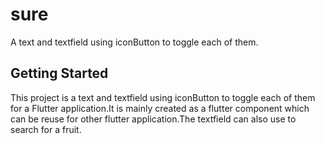 # sure

A text and textfield using iconButton to toggle each of them.

## Getting Started

This project is a text and textfield using iconButton to toggle each of them for a Flutter application.It is mainly created as a flutter component which can be reuse for other flutter application.The textfield can also use to search for a fruit.
